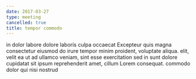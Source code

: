 ```yaml
---
date: 2017-03-27
type: meeting
cancelled: true
title: tempor commodo
---
```

in dolor labore dolore laboris culpa occaecat Excepteur quis magna consectetur eiusmod do irure tempor minim proident, voluptate aliqua. elit, velit ea ut ad ullamco veniam, sint esse exercitation sed in sunt dolore cupidatat sit ipsum reprehenderit amet, cillum Lorem consequat. commodo dolor qui nisi nostrud